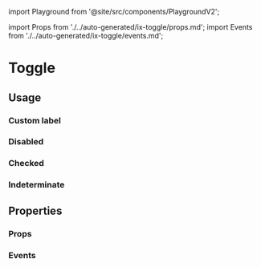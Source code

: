 import Playground from '@site/src/components/PlaygroundV2';

import Props from './../auto-generated/ix-toggle/props.md';
import Events from './../auto-generated/ix-toggle/events.md';

# Toggle

## Usage

<Playground
name="toggle"
examplesByName></Playground>

### Custom label

<Playground
name="toggle-custom-label"
hideInitalCodePreview
examplesByName></Playground>

### Disabled

<Playground
name="toggle-disabled"
hideInitalCodePreview
examplesByName></Playground>

### Checked

<Playground
name="toggle-checked"
hideInitalCodePreview
examplesByName></Playground>

### Indeterminate

<Playground
name="toggle-indeterminate"
hideInitalCodePreview
examplesByName></Playground>

## Properties

### Props

<Props />

### Events

<Events />
